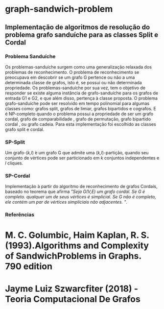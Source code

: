 # graph-sandwich-problem

## Implementação de algoritmos de resolução do problema grafo sanduíche para as classes Split e Cordal

### Problema Sanduíche
Os problemas-sanduíche surgem como uma
generalização relaxada dos problemas de reconhecimento. O problema de reconhecimento
se preocupava em descobrir se um grafo G pertence ou não a uma
determinada classe de grafos, isto é, se possui ou não determinada
propriedade. Os problemas-sanduíche por sua vez, tem o objetivo de responder se existe alguma instância de grafo-sanduíche para os grafos de entrada G1 e G2, e que além disso, 
pertença à classe proposta. O problema grafo-sanduíche pode ser resolvido em tempo polinomial para algumas classes como: grafos split, grafos de limiar, grafos bipartidos e cografos.
E é NP-completo quando o problema possui a propriedade de ser um grafo cordal, grafo de comparabilidade , grafo de permutação, grafo bipartido cordal , ou grafo cadeia.
Para esta implementação foi escolhido as classes grafo split e cordal.


### SP-Split
Um  grafo-(<i>k,l</i>) ́e  um  grafo  G  que  admite  uma  (<i>k,l</i>)-partição,  quando  seu  conjunto  de vértices  pode  ser  particionado  em  <i>k</i>  conjuntos  independentes  e  <i>l</i>  cliques.



### SP-Cordal
Implementação à partir do algoritmo de reconhecimento de grafos Cordais, baseado no teorema que afirma <i>"Seja G(V,E) um grafo cordal. Se G é completo. qualquer um de seus
vértices é simplicial. Se G não é completo, ele contém um par de vértices
simpliciais não adjacentes.
"</i>.  


### Referências
# M. C. Golumbic, Haim Kaplan, R. S. (1993).Algorithms and Complexity of SandwichProblems in Graphs. 790 edition
# Jayme Luiz Szwarcfiter (2018) -	Teoria Computacional De Grafos

